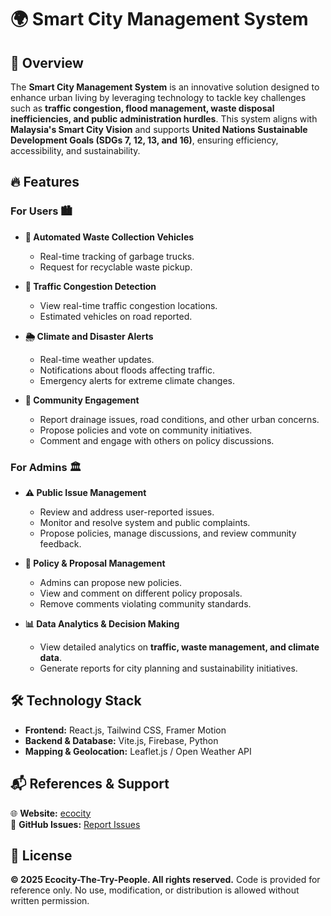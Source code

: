 ﻿# 🌍 Smart City Management System

## 🚀 Overview

The **Smart City Management System** is an innovative solution designed to enhance urban living by leveraging technology to tackle key challenges such as **traffic congestion, flood management, waste disposal inefficiencies, and public administration hurdles**. This system aligns with **Malaysia's Smart City Vision** and supports **United Nations Sustainable Development Goals (SDGs 7, 12, 13, and 16)**, ensuring efficiency, accessibility, and sustainability.

## 🔥 Features

### **For Users** 🏙️

- **🚛 Automated Waste Collection Vehicles**

  - Real-time tracking of garbage trucks.
  - Request for recyclable waste pickup.

- **🚌 Traffic Congestion Detection**

  - View real-time traffic congestion locations.
  - Estimated vehicles on road reported.

- **🌦️ Climate and Disaster Alerts**

  - Real-time weather updates.
  - Notifications about floods affecting traffic.
  - Emergency alerts for extreme climate changes.

- **💬 Community Engagement**

  - Report drainage issues, road conditions, and other urban concerns.
  - Propose policies and vote on community initiatives.
  - Comment and engage with others on policy discussions.

### **For Admins** 🏛️

- **⚠️ Public Issue Management**

  - Review and address user-reported issues.
  - Monitor and resolve system and public complaints.
  - Propose policies, manage discussions, and review community feedback.

- **📜 Policy & Proposal Management**

  - Admins can propose new policies.
  - View and comment on different policy proposals.
  - Remove comments violating community standards.

- **📊 Data Analytics & Decision Making**

  - View detailed analytics on **traffic, waste management, and climate data**.
  - Generate reports for city planning and sustainability initiatives.

## 🛠️ Technology Stack

- **Frontend:** React.js, Tailwind CSS, Framer Motion
- **Backend & Database:** Vite.js, Firebase, Python
- **Mapping & Geolocation:** Leaflet.js / Open Weather API

## 📬 References & Support
🌐 **Website:** [ecocity](https://ecocity-the-try-people.github.io/VHack-Ecocity/) <br>
🐞 **GitHub Issues:** [Report Issues](https://github.com/jiayin04/VHack-Ecocity/issues)

## 📄 License
**© 2025 Ecocity-The-Try-People. All rights reserved.**
Code is provided for reference only.
No use, modification, or distribution is allowed without written permission.
